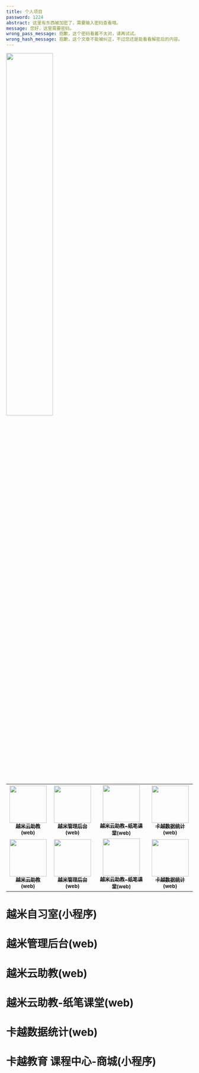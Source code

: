 ```yaml
---
title: 个人项目
password: 1224
abstract: 这里有东西被加密了，需要输入密码查看哦。
message: 您好，这里需要密码。
wrong_pass_message: 抱歉，这个密码看着不太对，请再试试。
wrong_hash_message: 抱歉，这个文章不能被纠正，不过您还是能看看解密后的内容。
---
```

<img src="" width="50%">
<table>
  <tr>
    <td align="center"><a target="_bank" href="https://app.ktwelve.com.cn"><img src="" width="100px;" height="100px;"  alt=""/>
      <div><sub><b>越米云助教(web)</b></sub><div></a></td>
    <td align="center"><a target="_bank" href="https://resource.ktwelve.com.cn"><img src="" width="100px;" height="100px;"  alt=""/><div><sub><b>越米管理后台(web)</b></sub><div></a></td>
    <td align="center"><a target="_bank" href="https://resource.ktwelve.com.cn"><img src="" width="100px;" height="100px;"  alt=""/><div><sub><b>越米云助教-纸笔课堂(web)</b></sub><div></a></td>
    <td align="center"><a target="_bank" href="https://analysis.ktwelve.com.cn"><img src="" width="100px;" height="100px;"  alt=""/><div><sub><b>卡越数据统计(web)</b></sub><div></a></td>
  </tr>
    <tr>
    <td align="center"><a target="_bank" href="https://app.ktwelve.com.cn"><img src="" width="100px;" height="100px;"  alt=""/>
      <div><sub><b>越米云助教(web)</b></sub><div></a></td>
    <td align="center"><a target="_bank" href="https://resource.ktwelve.com.cn"><img src="" width="100px;" height="100px;"  alt=""/><div><sub><b>越米管理后台(web)</b></sub><div></a></td>
    <td align="center"><a target="_bank" href="https://resource.ktwelve.com.cn"><img src="" width="100px;" height="100px;"  alt=""/><div><sub><b>越米云助教-纸笔课堂(web)</b></sub><div></a></td>
    <td align="center"><a target="_bank" href="https://analysis.ktwelve.com.cn"><img src="" width="100px;" height="100px;"  alt=""/><div><sub><b>卡越数据统计(web)</b></sub><div></a></td>
  </tr>
</table>

# 越米自习室(小程序)

# 越米管理后台(web)

# 越米云助教(web)

# 越米云助教-纸笔课堂(web)

# 卡越数据统计(web)

# 卡越教育 课程中心-商城(小程序)
